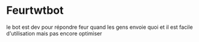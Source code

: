 # Feurtwtbot
le bot est dev pour répondre feur quand les gens envoie quoi et il est facile d'utilisation mais pas encore optimiser 
